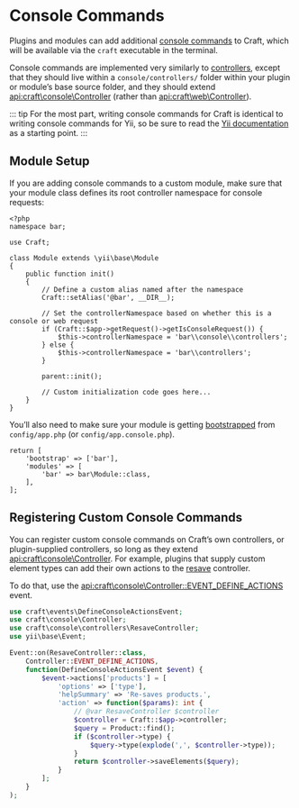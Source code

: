 # Console Commands

Plugins and modules can add additional [console commands](https://www.yiiframework.com/doc/guide/2.0/en/tutorial-console#create-command) to Craft, which will be available via the `craft` executable in the terminal.

Console commands are implemented very similarly to [controllers](controllers.md), except that they should live within a `console/controllers/` folder within your plugin or module’s base source folder, and they should extend <api:craft\console\Controller> (rather than <api:craft\web\Controller>).

::: tip
For the most part, writing console commands for Craft is identical to writing console commands for Yii, so be sure to read the [Yii documentation](https://www.yiiframework.com/doc/guide/2.0/en/tutorial-console#create-command) as a starting point.
:::

## Module Setup

If you are adding console commands to a custom module, make sure that your module class defines its root controller namespace for console requests:

```php{14,15}
<?php
namespace bar;

use Craft;

class Module extends \yii\base\Module
{
    public function init()
    {
        // Define a custom alias named after the namespace
        Craft::setAlias('@bar', __DIR__);

        // Set the controllerNamespace based on whether this is a console or web request
        if (Craft::$app->getRequest()->getIsConsoleRequest()) {
            $this->controllerNamespace = 'bar\\console\\controllers';
        } else {
            $this->controllerNamespace = 'bar\\controllers';
        }

        parent::init();

        // Custom initialization code goes here...
    }
}
```

You’ll also need to make sure your module is getting [bootstrapped](https://www.yiiframework.com/doc/guide/2.0/en/runtime-bootstrapping) from `config/app.php` (or `config/app.console.php`).

```php{2}
return [
    'bootstrap' => ['bar'],
    'modules' => [
        'bar' => bar\Module::class,
    ],
];
```

## Registering Custom Console Commands

You can register custom console commands on Craft’s own controllers, or plugin-supplied controllers, so long as they extend <api:craft\console\Controller>. For example, plugins that supply custom element types can add their own actions to the [resave](api:craft\console\controllers\ResaveController) controller.

To do that, use the <api:craft\console\Controller::EVENT_DEFINE_ACTIONS> event.

```php
use craft\events\DefineConsoleActionsEvent;
use craft\console\Controller;
use craft\console\controllers\ResaveController;
use yii\base\Event;

Event::on(ResaveController::class,
    Controller::EVENT_DEFINE_ACTIONS,
    function(DefineConsoleActionsEvent $event) {
        $event->actions['products'] = [
            'options' => ['type'],
            'helpSummary' => 'Re-saves products.',
            'action' => function($params): int {
                // @var ResaveController $controller
                $controller = Craft::$app->controller;
                $query = Product::find();
                if ($controller->type) {
                    $query->type(explode(',', $controller->type));
                }
                return $controller->saveElements($query);
            }
        ];
    }
);
```
